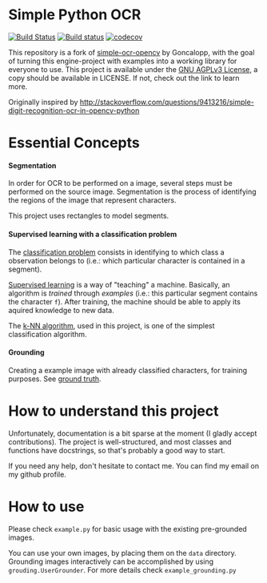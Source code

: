 # Simple Python OCR  
[![Build Status](https://travis-ci.org/RedFantom/simple-ocr-opencv.svg?branch=master)](https://travis-ci.org/RedFantom/simple-ocr-opencv)
[![Build status](https://ci.appveyor.com/api/projects/status/cu0fn9l5asbg4k02?svg=true)](https://ci.appveyor.com/project/RedFantom/simple-ocr-opencv)
[![codecov](https://codecov.io/gh/RedFantom/simple-ocr-opencv/branch/master/graph/badge.svg)](https://codecov.io/gh/RedFantom/simple-ocr-opencv)

This repository is a fork of [simple-ocr-opencv](https://github.com/goncalopp/simple-ocr-opencv) by Goncalopp, with the
goal of turning this engine-project with examples into a working library for everyone
to use. This project is available under the [GNU AGPLv3 License](https://www.gnu.org/licenses/agpl-3.0.txt), a copy 
should be available in LICENSE. If not, check out the link to learn more.

Originally inspired by
http://stackoverflow.com/questions/9413216/simple-digit-recognition-ocr-in-opencv-python

Essential Concepts
==================

#### Segmentation

In order for OCR to be performed on a image, several steps must be 
performed on the source image. Segmentation is the process of 
identifying the regions of the image that represent characters. 

This project uses rectangles to model segments. 

#### Supervised learning with a classification problem

The [classification problem][] consists in identifying to which class a 
observation belongs to (i.e.: which particular character is contained 
in a segment).

[Supervised learning][] is a way of "teaching" a machine. Basically, an 
algorithm is *trained* through *examples* (i.e.: this particular 
segment contains the character `f`). After training, the machine 
should be able to apply its aquired knowledge to new data.

The [k-NN algorithm], used in this project, is one of the simplest  
classification algorithm.

#### Grounding

Creating a example image with already classified characters, for 
training purposes.
See [ground truth][].

[classification problem]: https://en.wikipedia.org/wiki/Statistical_classification
[Supervised learning]: https://en.wikipedia.org/wiki/Supervised_learning
[k-NN algorithm]: https://en.wikipedia.org/wiki/K-nearest_neighbors_classification
[ground truth]: https://en.wikipedia.org/wiki/Ground_truth

How to understand this project
==============================

Unfortunately, documentation is a bit sparse at the moment (I 
gladly accept contributions).
The project is well-structured, and most classes and functions have 
docstrings, so that's probably a good way to start.

If you need any help, don't hesitate to contact me. You can find my 
email on my github profile.


How to use
==========

Please check `example.py` for basic usage with the existing pre-grounded images.

You can use your own images, by placing them on the `data` directory. 
Grounding images interactively can be accomplished by using `grouding.UserGrounder`.
For more details check `example_grounding.py`
